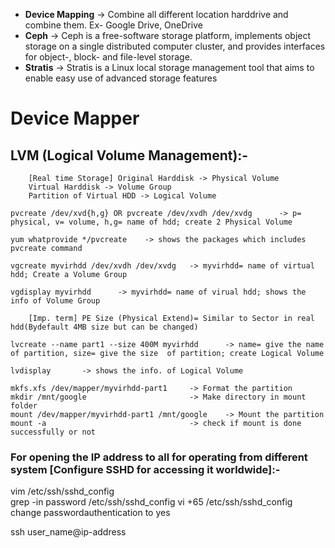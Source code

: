 * **Device Mapping** -> Combine all different location harddrive and combine them. Ex- Google Drive, OneDrive
* **Ceph** ->  Ceph is a free-software storage platform, implements object storage on a single distributed computer cluster, and provides interfaces for object-, block- and file-level storage.
* **Stratis** -> Stratis is a Linux local storage management tool that aims to enable easy use of advanced storage features

# **Device Mapper**
## **LVM (Logical Volume Management):-** 
```
    [Real time Storage] Original Harddisk -> Physical Volume
    Virtual Harddisk -> Volume Group
    Partition of Virtual HDD -> Logical Volume

pvcreate /dev/xvd{h,g} OR pvcreate /dev/xvdh /dev/xvdg      -> p= physical, v= volume, h,g= name of hdd; create 2 Physical Volume

yum whatprovide */pvcreate    -> shows the packages which includes pvcreate command 
```
```
vgcreate myvirhdd /dev/xvdh /dev/xvdg   -> myvirhdd= name of virtual hdd; Create a Volume Group

vgdisplay myvirhdd      -> myvirhdd= name of virual hdd; shows the info of Volume Group

    [Imp. term] PE Size (Physical Extend)= Similar to Sector in real hdd(Bydefault 4MB size but can be changed)
 ```
 ```
lvcreate --name part1 --size 400M myvirhdd      -> name= give the name  of partition, size= give the size  of partition; create Logical Volume

lvdisplay       -> shows the info. of Logical Volume

mkfs.xfs /dev/mapper/myvirhdd-part1     -> Format the partition
mkdir /mnt/google                       -> Make directory in mount folder 
mount /dev/mapper/myvirhdd-part1 /mnt/google    -> Mount the partition
mount -a                                -> check if mount is done successfully or not
```
### **For opening the IP address to all for operating from different system [Configure SSHD for accessing it worldwide]:-**

vim /etc/ssh/sshd_config        
grep -in password /etc/ssh/sshd_config
vi +65 /etc/ssh/sshd_config
change passwordauthentication to yes

ssh user_name@ip-address

